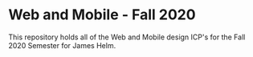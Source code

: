 # Web and Mobile - Fall 2020
This repository holds all of the Web and Mobile design ICP's for the Fall 2020 Semester for James Helm.
